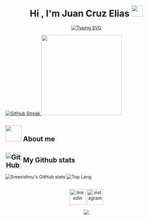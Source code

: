 <h1 align="center">Hi , I'm Juan Cruz Elias <img src="https://media.giphy.com/media/hvRJCLFzcasrR4ia7z/giphy.gif" width="35"></h1>
<p align="center">
  <a href="https://github.com/DenverCoder1/readme-typing-svg"><img src="https://readme-typing-svg.herokuapp.com?font=Time+New+Roman&color=8F15F7FF&size=20&center=true&vCenter=true&width=400&height=30&lines=Backend+Developer;Mobile+Developer;Engineer+Software" alt="Typing SVG" /></a>
</p>

<a href="https://git.io/streak-stats"><img src="https://github-readme-streak-stats.herokuapp.com?user=h4che404&theme=dark&hide_border=FALSO&date_format=%5BY.%5Dn.j&exclude_days=Sun%2CSat&type=png&fondo=110E39" alt="GitHub Streak" />
<picture> <img src="https://github.com/7oSkaaa/7oSkaaa/blob/main/Images/Right_Side.gif?raw=true" width = 250px></picture>
</a>

## <picture><img src = "https://github.com/7oSkaaa/7oSkaaa/blob/main/Images/about_me.gif?raw=true" width = 50px></picture> About me

##  <img width="50px" src="https://res.cloudinary.com/anuraghazra/image/upload/v1594908242/logo_ccswme.svg" align="center" alt="GitHub Readme Stats" /> My Github stats
![Sreevishnu's GitHub stats](https://github-readme-stats.vercel.app/api?username=h4che404&include_all_commits=true&count_private=true&show_icons=true&line_height=20&title_color=7A7ADB&icon_color=2234AE&text_color=D3D3D3&bg_color=0,000000,130F40)
![Top Lang](https://github-readme-stats.vercel.app/api/top-langs?username=h4che404&show_icons=true&theme=dark&locale=en&layout=compact&title_color=7A7ADB&icon_color=2234AE&text_color=D3D3D3&bg_color=0,000000,130F40)


## 
<p align="center">
<a href="[https://www.linkedin.com/in/1010nishant/](https://www.linkedin.com/in/juan-cruz-elias-a9398220b/)" target="blank"><img align="center" src="https://user-images.githubusercontent.com/88904952/234979284-68c11d7f-1acc-4f0c-ac78-044e1037d7b0.png" alt="linkedin" height="50" width="50" /></a>
<a href="[https://www.instagram.com/nishant.jangir.1010/](https://www.instagram.com/juan_elias404/)" target="blank"><img align="center" src="https://user-images.githubusercontent.com/88904952/234981169-2dd1e58f-4b7e-468c-8213-034ba62156c3.png" alt="instagram" height="50" width="50" /></a>
</p>

<div align="center">

[![](https://visitcount.itsvg.in/api?id=H4che404&label=Profile%20Views&color=6&icon=2&pretty=false)](https://visitcount.itsvg.in)

</div>
